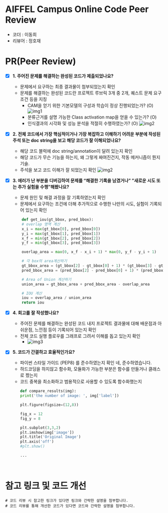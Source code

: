 # AIFFEL Campus Online Code Peer Review
- 코더 : 이동희
- 리뷰어 : 정호재


# PR(Peer Review)
- [X]  **1. 주어진 문제를 해결하는 완성된 코드가 제출되었나요?**
    - 문제에서 요구하는 최종 결과물이 첨부되었는지 확인
    - 문제를 해결하는 완성된 코드란 프로젝트 루브릭 3개 중 2개, 
    퀘스트 문제 요구조건 등을 지칭
        - CAM을 얻기 위한 기본모델의 구성과 학습이 정상 진행되었는가? (O)
        ![img1](./assset/img1)   
        - 분류근거를 설명 가능한 Class activation map을 얻을 수 있는가? (O)  
        - 인식결과의 시각화 및 성능 분석을 적절히 수행하였는가? (O)
        ![img2](./assset/img2)   
        
    
- [X]  **2. 전체 코드에서 가장 핵심적이거나 가장 복잡하고 이해하기 어려운 부분에 작성된 
주석 또는 doc string을 보고 해당 코드가 잘 이해되었나요?**
    - 해당 코드 블럭에 doc string/annotation이 달려 있는지 확인
    - 해당 코드가 무슨 기능을 하는지, 왜 그렇게 짜여진건지, 작동 메커니즘이 뭔지 기술.
    - 주석을 보고 코드 이해가 잘 되었는지 확인
      ![img2](./assset/img4) 
        
- [X]  **3. 에러가 난 부분을 디버깅하여 문제를 “해결한 기록을 남겼거나” 
”새로운 시도 또는 추가 실험을 수행”해봤나요?**
    - 문제 원인 및 해결 과정을 잘 기록하였는지 확인
    - 문제에서 요구하는 조건에 더해 추가적으로 수행한 나만의 시도, 
    실험이 기록되어 있는지 확인
    ```python
        def get_iou(gt_bbox, pred_bbox):
        # overlap 영역 계산
        x_i = max(gt_bbox[0], pred_bbox[0])
        y_i = max(gt_bbox[1], pred_bbox[1])
        x_f = min(gt_bbox[2], pred_bbox[2])
        y_f = min(gt_bbox[3], pred_bbox[3])

        overlap_area = max(0, x_f - x_i + 1) * max(0, y_f - y_i + 1)

        # 각 box의 area계산하기
        gt_bbox_area = (gt_bbox[2] - gt_bbox[0] + 1) * (gt_bbox[3] - gt_bbox[1] + 1)
        pred_bbox_area = (pred_bbox[2] - pred_bbox[0] + 1) * (pred_bbox[3] - pred_bbox[1] + 1)

        # Area of Union 계산하기
        union_area = gt_bbox_area + pred_bbox_area - overlap_area

        # IOU 계산
        iou = overlap_area / union_area
        return iou
     ```
         
        
- [X]  **4. 회고를 잘 작성했나요?**
    - 주어진 문제를 해결하는 완성된 코드 내지 프로젝트 결과물에 대해
    배운점과 아쉬운점, 느낀점 등이 기록되어 있는지 확인
    - 전체 코드 실행 플로우를 그래프로 그려서 이해를 돕고 있는지 확인
        - ![img3](./assset/img3)  
        
- [X]  **5. 코드가 간결하고 효율적인가요?**
    - 파이썬 스타일 가이드 (PEP8) 를 준수하였는지 확인
        네, 준수하였습니다.
    - 하드코딩을 하지않고 함수화, 모듈화가 가능한 부분은 함수를 만들거나 클래스로 짰는지
    - 코드 중복을 최소화하고 범용적으로 사용할 수 있도록 함수화했는지
        ```python
        def compare_results(img):
        print('the number of image: ', img['label'])
    
        plt.figure(figsize=(12,8))
    
        fig_x = 12
        fig_y = 8
    
        plt.subplot(3,3,2)
        plt.imshow(img['image'])
        plt.title('Original Image')
        plt.axis('off')
        #plt.show()

        ...
    ```


# 참고 링크 및 코드 개선
```
# 코드 리뷰 시 참고한 링크가 있다면 링크와 간략한 설명을 첨부합니다.
# 코드 리뷰를 통해 개선한 코드가 있다면 코드와 간략한 설명을 첨부합니다.
```
